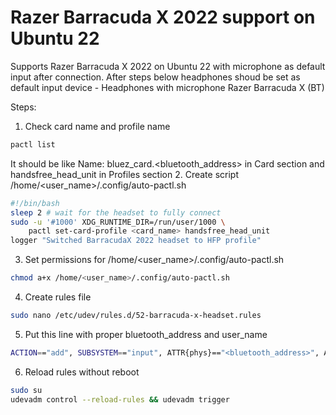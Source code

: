 # Razer Barracuda X 2022 support on Ubuntu 22
Supports Razer Barracuda X 2022 on Ubuntu 22 with microphone as default input after connection.
After steps below headphones shoud be set as default input device - Headphones with microphone Razer Barracuda X (BT)

Steps:
1. Check card name and profile name 
```sh
pactl list
```
It should be like Name: bluez_card.<bluetooth_address> in Card section and handsfree_head_unit in Profiles section
2. Create script /home/<user_name>/.config/auto-pactl.sh
```sh
#!/bin/bash
sleep 2 # wait for the headset to fully connect
sudo -u '#1000' XDG_RUNTIME_DIR=/run/user/1000 \
    pactl set-card-profile <card_name> handsfree_head_unit
logger "Switched BarracudaX 2022 headset to HFP profile"
```
3. Set permissions for /home/<user_name>/.config/auto-pactl.sh
```sh
chmod a+x /home/<user_name>/.config/auto-pactl.sh
```
4. Create rules file
```sh
sudo nano /etc/udev/rules.d/52-barracuda-x-headset.rules
```
5. Put this line with proper bluetooth_address and user_name
```sh
ACTION=="add", SUBSYSTEM=="input", ATTR{phys}=="<bluetooth_address>", ATTR{id/vendor}=="0000", ATTR{id/product}=="0000", RUN+="/home/<user_name>/.config/auto-pactl.sh"
```
6. Reload rules without reboot
```sh
sudo su
udevadm control --reload-rules && udevadm trigger
```
